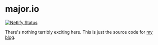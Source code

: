 # major.io

[![Netlify Status](https://api.netlify.com/api/v1/badges/8d4e7fe0-6a83-4dbf-a33f-278534791a02/deploy-status)](https://app.netlify.com/sites/majorio-blog/deploys)

There's nothing terribly exciting here. This is just the source code for [my
blog].

[my blog]: https://major.io/